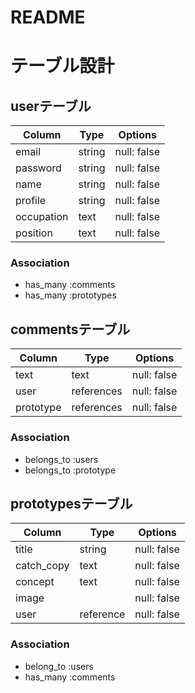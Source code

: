 # README
# テーブル設計

## userテーブル
| Column     | Type   | Options     |
| --------   | ------ | ----------- |
| email      | string | null: false |
| password   | string | null: false |
| name       | string | null: false |
| profile    | string | null: false |
| occupation | text   | null: false |
| position   | text   | null: false |

### Association

- has_many :comments
- has_many :prototypes

## commentsテーブル

| Column    | Type      | Options     |
| --------  | ------    | ----------- |
| text      | text       | null: false |
| user      | references | null: false |
| prototype | references | null: false |

### Association

- belongs_to :users
- belongs_to :prototype

## prototypesテーブル

| Column     | Type      | Options     |
| --------   | ------    | ----------- |
| title      | string    | null: false |
| catch_copy | text      | null: false |
| concept    | text      | null: false |
| image      |           | null: false |
| user       | reference | null: false |

### Association

- belong_to :users
- has_many :comments